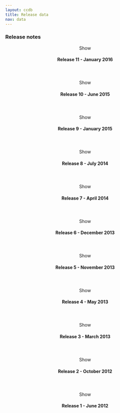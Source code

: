 ```yaml
---
layout: ccdb
title: Release data
nav: data
---
```


### Release notes


<div class="expandable expandable">
    <header class="expandable-header">
        <span class="expandable-text">Show</span><h4> Release 11 - January 2016</h4><a class="expandable-button" href="#"> </a>
    </header>

<div class="expandable-content expandable-hidden" style="display:none;">

     <p>This release expands the database to include two new columns to identify if a consumer opted to publish their complaint narrative and to identify if a complaint is related to a Servicemember or older American.</p>
     
    </div>
</div>

<div class="expandable expandable">
    <header class="expandable-header">
        <span class="expandable-text">Show</span><h4> Release 10 - June 2015</h4><a class="expandable-button" href="#"> </a>
    </header>

<div class="expandable-content expandable-hidden" style="display:none;">

<p>
This release expands the database to include consumer complaint narratives and company public responses dating back to March 19, 2015.
<br/>
<br/>
Consumers' descriptions of what happened are included if consumers consent to publishing the description and after we take steps to remove personal information.
<br/>
<br/>
Companies' public-facing responses to complaints are included if companies choose to publish one. Companies may select a public response from a set list of options as soon as they respond to the complaint, but no later than 180 days after the complaint was sent to the company for response.
<br/>
<br/>
For complaints where consumers consent to publishing the description of what happened, only the first 3 digits of the consumer-reported ZIP codes are displayed.
</p>
    </div>
</div>

<div class="expandable expandable">
    <header class="expandable-header">
        <span class="expandable-text">Show</span><h4> Release 9 - January 2015</h4><a class="expandable-button" href="#"> </a>
    </header>

<div class="expandable-content expandable-hidden" style="display:none;">

<p>
This release expands the database to include complaints we’ve received about prepaid cards, other consumer loans, and other financial services dating back to July 19, 2014.
</p>
    </div>
</div>

<div class="expandable expandable">
    <header class="expandable-header">
        <span class="expandable-text">Show</span><h4> Release 8 - July 2014</h4><a class="expandable-button" href="#"> </a>
    </header>

<div class="expandable-content expandable-hidden" style="display:none;">

<p>
This release expands the database to include complaints we’ve received about payday loans dating back to November 6, 2013.
</p>
    </div>
</div>

<div class="expandable expandable">
    <header class="expandable-header">
        <span class="expandable-text">Show</span><h4> Release 7 - April 2014</h4><a class="expandable-button" href="#"> </a>
    </header>

<div class="expandable-content expandable-hidden" style="display:none;">

<p>
This release includes complaints received after March 12, 2014, when the Bureau's case management system was upgraded. It also includes updates to older complaints that have happened since that date.
</p>
    </div>
</div>

<div class="expandable expandable">
    <header class="expandable-header">
        <span class="expandable-text">Show</span><h4> Release 6 - December 2013</h4><a class="expandable-button" href="#"> </a>
    </header>

<div class="expandable-content expandable-hidden" style="display:none;">

<p>
This release reflects changes to the <a href="http://www.consumerfinance.gov/complaint/">consumer complaint form</a>.
<ul>
  <li>The issues consumers can select on the student loan complaint form were revised. “Repaying your loan” and “Problems when you are unable to pay” were removed and “Can’t pay my loan” and “Dealing with my lender or servicer” were added.</li>
  <li>Consumers can now select a sub-issue for student loan complaints.</li>
  <li>Consumers can now submit a credit reporting complaint about the issues “Incorrect information on my credit report” and “Credit reporting company’s investigation” without first filing a dispute with the credit reporting company.</li>
</ul> 
Complaints we receive beginning December 18, 2013, will reflect these changes as they appear in the database. Complaints received before then will remain unchanged.
</p>
    </div>
</div>

<div class="expandable expandable">
    <header class="expandable-header">
        <span class="expandable-text">Show</span><h4> Release 5 - November 2013</h4><a class="expandable-button" href="#"> </a>
    </header>

<div class="expandable-content expandable-hidden" style="display:none;">

<p>
This release expands the database to include complaints we’ve received about debt collection dating back to July 10, 2013. Additionally, consumer-reported ZIP codes for areas with populations of 20,000 or fewer persons are no longer included in the database.
</p>
    </div>
</div>

<div class="expandable expandable">
    <header class="expandable-header">
        <span class="expandable-text">Show</span><h4> Release 4 - May 2013</h4><a class="expandable-button" href="#"> </a>
    </header>

<div class="expandable-content expandable-hidden" style="display:none;">

<p>
This release expands the database to include complaints we’ve received about credit reporting dating back to October 22, 2012 and about money transfers dating back to April 4, 2013. It also adds the Sub-issue and State data fields. More information on the newly added fields can be found in the Field Reference, above.
</p>
    </div>
</div>

<div class="expandable expandable">
    <header class="expandable-header">
        <span class="expandable-text">Show</span><h4> Release 3 - March 2013</h4><a class="expandable-button" href="#"> </a>
    </header>

<div class="expandable-content expandable-hidden" style="display:none;">

<p>
This release expanded the database to include complaints we’ve received related to mortgages dating back to December 1, 2011 and bank accounts and services, private student loans, and other consumer loans dating back to March 1, 2012. It also added the Sub-product data field.
</p>
    </div>
</div>

<div class="expandable expandable">
    <header class="expandable-header">
        <span class="expandable-text">Show</span><h4> Release 2 - October 2012</h4><a class="expandable-button" href="#"> </a>
    </header>

<div class="expandable-content expandable-hidden" style="display:none;">

<p>
This release expanded the database to include credit card complaints dating back to December 1, 2011.
</p>
    </div>
</div>

<div class="expandable expandable">
    <header class="expandable-header">
        <span class="expandable-text">Show</span><h4> Release 1 - June 2012</h4><a class="expandable-button" href="#"> </a>
    </header>

<div class="expandable-content expandable-hidden" style="display:none;">

<p>
This release included complaints about credit cards received on or after June 1, 2012.
</p>
    </div>
</div>


<body id="data"></body>